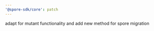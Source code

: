 ```yaml
---
'@spore-sdk/core': patch
---
```


adapt for mutant functionality and add new method for spore migration
